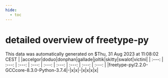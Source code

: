 ```yaml
---
hide:
  - toc
---
```


detailed overview of freetype-py
================================


This data was automatically generated on $Thu, 31 Aug 2023 at 11:08:02 CEST
| |accelgor|doduo|donphan|gallade|joltik|skitty|swalot|victini|
| :---: | :---: | :---: | :---: | :---: | :---: | :---: | :---: | :---: |
|freetype-py/2.2.0-GCCcore-8.3.0-Python-3.7.4|-|x|x|-|x|x|x|x|
